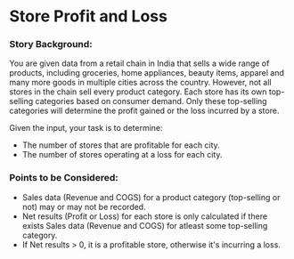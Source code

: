 # Store Profit and Loss

### Story Background:

You are given data from a retail chain in India that sells a wide range of products, including groceries, home appliances, beauty items, apparel and many more goods in multiple cities across the country. However, not all stores in the chain sell every product category. Each store has its own top-selling categories based on consumer demand. Only these top-selling categories will determine the profit gained or the loss incurred by a store.

Given the input, your task is to determine:

- The number of stores that are profitable for each city.
- The number of stores operating at a loss for each city.
  
### Points to be Considered:

- Sales data (Revenue and COGS) for a product category (top-selling or not) may or may not be recorded.
- Net results (Profit or Loss) for each store is only calculated if there exists Sales data (Revenue and COGS) for atleast some top-selling category.
- If Net results > 0, it is a profitable store, otherwise it's incurring a loss.
